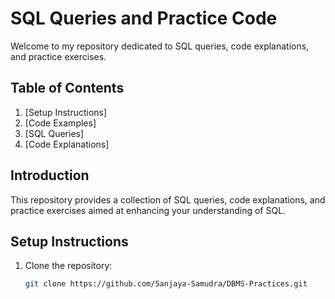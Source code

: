 # SQL Queries and Practice Code

Welcome to my repository dedicated to SQL queries, code explanations, and practice exercises.

## Table of Contents

1. [Setup Instructions]
2. [Code Examples]
3. [SQL Queries]
4. [Code Explanations]


## Introduction

This repository provides a collection of SQL queries, code explanations, and practice exercises aimed at enhancing your understanding of SQL.

## Setup Instructions

1. Clone the repository:
   ```bash
   git clone https://github.com/Sanjaya-Samudra/DBMS-Practices.git

